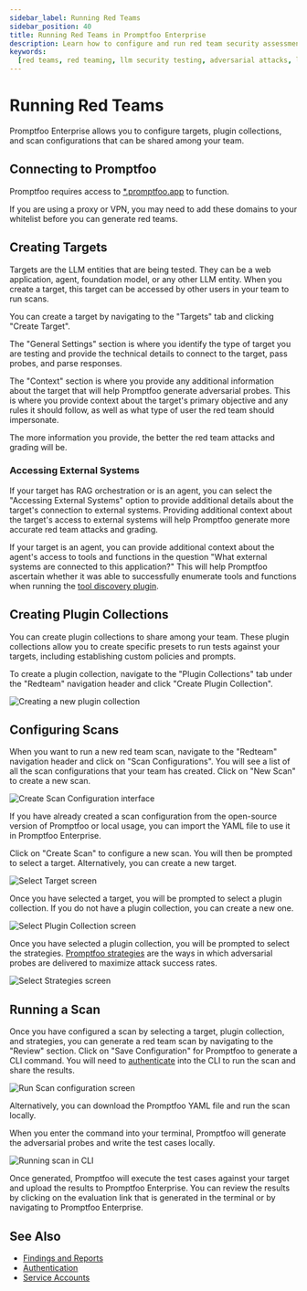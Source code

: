 ```yaml
---
sidebar_label: Running Red Teams
sidebar_position: 40
title: Running Red Teams in Promptfoo Enterprise
description: Learn how to configure and run red team security assessments for your LLM applications in Promptfoo Enterprise
keywords:
  [red teams, red teaming, llm security testing, adversarial attacks, llm vulnerability scanning]
---
```


# Running Red Teams

Promptfoo Enterprise allows you to configure targets, plugin collections, and scan configurations that can be shared among your team.

## Connecting to Promptfoo

Promptfoo requires access to [\*.promptfoo.app](https://promptfoo.app) to function.

If you are using a proxy or VPN, you may need to add these domains to your whitelist before you can generate red teams.

## Creating Targets

Targets are the LLM entities that are being tested. They can be a web application, agent, foundation model, or any other LLM entity. When you create a target, this target can be accessed by other users in your team to run scans.

You can create a target by navigating to the "Targets" tab and clicking "Create Target".

The "General Settings" section is where you identify the type of target you are testing and provide the technical details to connect to the target, pass probes, and parse responses.

The "Context" section is where you provide any additional information about the target that will help Promptfoo generate adversarial probes. This is where you provide context about the target's primary objective and any rules it should follow, as well as what type of user the red team should impersonate.

The more information you provide, the better the red team attacks and grading will be.

### Accessing External Systems

If your target has RAG orchestration or is an agent, you can select the "Accessing External Systems" option to provide additional details about the target's connection to external systems. Providing additional context about the target's access to external systems will help Promptfoo generate more accurate red team attacks and grading.

If your target is an agent, you can provide additional context about the agent's access to tools and functions in the question "What external systems are connected to this application?" This will help Promptfoo ascertain whether it was able to successfully enumerate tools and functions when running the [tool discovery plugin](/docs/red-team/plugins/tool-discovery/).

## Creating Plugin Collections

You can create plugin collections to share among your team. These plugin collections allow you to create specific presets to run tests against your targets, including establishing custom policies and prompts.

To create a plugin collection, navigate to the "Plugin Collections" tab under the "Redteam" navigation header and click "Create Plugin Collection".

![Creating a new plugin collection](/img/enterprise-docs/create-plugin-collection.gif)

## Configuring Scans

When you want to run a new red team scan, navigate to the "Redteam" navigation header and click on "Scan Configurations". You will see a list of all the scan configurations that your team has created. Click on "New Scan" to create a new scan.

![Create Scan Configuration interface](/img/enterprise-docs/create-scan.png)

If you have already created a scan configuration from the open-source version of Promptfoo or local usage, you can import the YAML file to use it in Promptfoo Enterprise.

Click on "Create Scan" to configure a new scan. You will then be prompted to select a target. Alternatively, you can create a new target.

![Select Target screen](/img/enterprise-docs/select-target.png)

Once you have selected a target, you will be prompted to select a plugin collection. If you do not have a plugin collection, you can create a new one.

![Select Plugin Collection screen](/img/enterprise-docs/choose-plugins.png)

Once you have selected a plugin collection, you will be prompted to select the strategies. [Promptfoo strategies](/docs/red-team/strategies/) are the ways in which adversarial probes are delivered to maximize attack success rates.

![Select Strategies screen](/img/enterprise-docs/select-strategies.png)

## Running a Scan

Once you have configured a scan by selecting a target, plugin collection, and strategies, you can generate a red team scan by navigating to the "Review" section. Click on "Save Configuration" for Promptfoo to generate a CLI command. You will need to [authenticate](./authentication.md) into the CLI to run the scan and share the results.

![Run Scan configuration screen](/img/enterprise-docs/run-scan.png)

Alternatively, you can download the Promptfoo YAML file and run the scan locally.

When you enter the command into your terminal, Promptfoo will generate the adversarial probes and write the test cases locally.

![Running scan in CLI](/img/enterprise-docs/run-scan-cli.png)

Once generated, Promptfoo will execute the test cases against your target and upload the results to Promptfoo Enterprise. You can review the results by clicking on the evaluation link that is generated in the terminal or by navigating to Promptfoo Enterprise.

## See Also

- [Findings and Reports](./findings.md)
- [Authentication](./authentication.md)
- [Service Accounts](./service-accounts.md)
